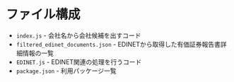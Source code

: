 # ファイル構成

- `index.js` - 会社名から会社候補を出すコード
- `filtered_edinet_documents.json` - EDINETから取得した有価証券報告書詳細情報の一覧
- `EDINET.js` - EDINET関連の処理を行うコード
- `package.json` - 利用パッケージ一覧
